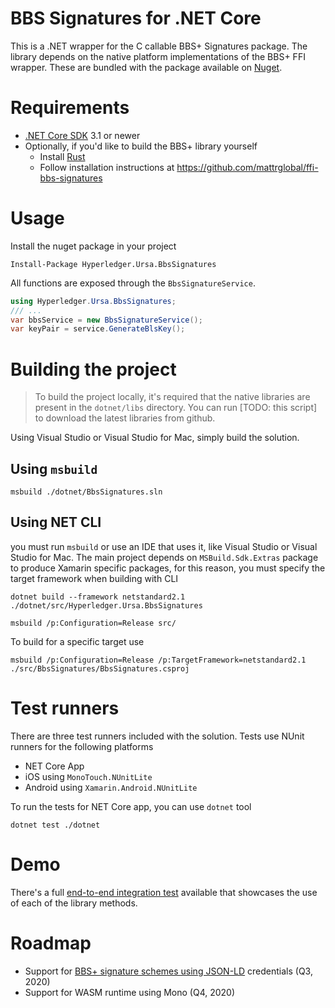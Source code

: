 # BBS Signatures for .NET Core

This is a .NET wrapper for the C callable BBS+ Signatures package. The library depends on the native platform implementations of the BBS+ FFI wrapper. These are bundled with the package available on [Nuget](https://www.nuget.org/packages/Hyperledger.Ursa.BbsSignatures/).

# Requirements

- [.NET Core SDK](https://dotnet.microsoft.com/download) 3.1 or newer
- Optionally, if you'd like to build the BBS+ library yourself
  - Install [Rust](https://www.rust-lang.org/tools/install)
  - Follow installation instructions at https://github.com/mattrglobal/ffi-bbs-signatures

# Usage

Install the nuget package in your project

```
Install-Package Hyperledger.Ursa.BbsSignatures
```

All functions are exposed through the `BbsSignatureService`.

```cs
using Hyperledger.Ursa.BbsSignatures;
/// ...
var bbsService = new BbsSignatureService();
var keyPair = service.GenerateBlsKey();
```

# Building the project

> To build the project locally, it's required that the native libraries are present in the `dotnet/libs` directory. You can run [TODO: this script] to download the latest libraries from github.

Using Visual Studio or Visual Studio for Mac, simply build the solution.

## Using `msbuild`

```
msbuild ./dotnet/BbsSignatures.sln
```

## Using NET CLI

you must run `msbuild` or use an IDE that uses it, like Visual Studio or Visual Studio for Mac. The main project depends on `MSBuild.Sdk.Extras` package to produce Xamarin specific packages, for this reason, you must specify the target framework when building with CLI

```
dotnet build --framework netstandard2.1 ./dotnet/src/Hyperledger.Ursa.BbsSignatures

```
    msbuild /p:Configuration=Release src/

To build for a specific target use

    msbuild /p:Configuration=Release /p:TargetFramework=netstandard2.1 ./src/BbsSignatures/BbsSignatures.csproj

# Test runners

There are three test runners included with the solution. Tests use NUnit runners for the following platforms
- NET Core App
- iOS using `MonoTouch.NUnitLite`
- Android using `Xamarin.Android.NUnitLite`

To run the tests for NET Core app, you can use `dotnet` tool

    dotnet test ./dotnet

# Demo

There's a full [end-to-end integration test](src/Hyperledger.Ursa.BbsSignatures.Tests/BbsIntegrationTests.cs) available that showcases the use of each of the library methods.

# Roadmap

- Support for [BBS+ signature schemes using JSON-LD](https://github.com/streetcred-id/ld-proofs-dotnet) credentials (Q3, 2020)
- Support for WASM runtime using Mono (Q4, 2020)
